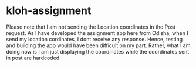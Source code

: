 # kloh-assignment
Please note that I am not sending the Location coordinates in the Post request. As I have developed the assignment app here from Odisha, when I send my location cordinates, I dont receive any response. Hence, testing and building the app would have been difficult on my part. Rather, what I am doing now is I am just displaying the coordinates while the coordinates sent in post are hardcoded.
